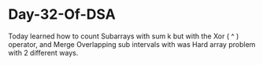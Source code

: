 # Day-32-Of-DSA
Today learned how to count Subarrays with sum k but with the Xor ( ^ ) operator, and Merge Overlapping sub intervals with was Hard array problem with 2 different ways.

